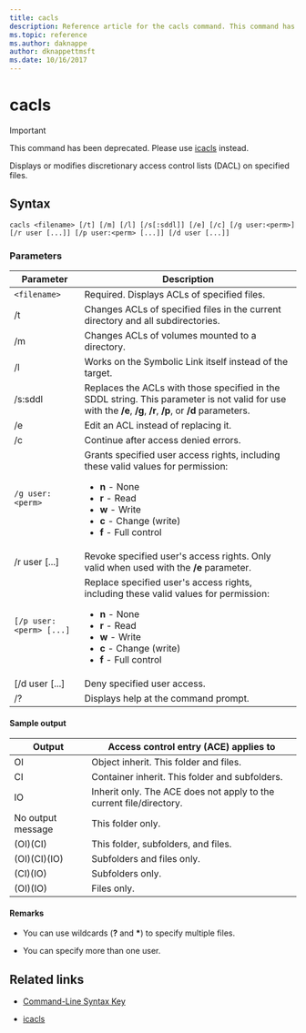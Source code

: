 ```yaml
---
title: cacls
description: Reference article for the cacls command. This command has been deprecated and isn't guaranteed to be supported in future releases of Windows.
ms.topic: reference
ms.author: daknappe
author: dknappettmsft
ms.date: 10/16/2017
---
```


# cacls

>[!IMPORTANT]
> This command has been deprecated. Please use [icacls](icacls.md) instead.

Displays or modifies discretionary access control lists (DACL) on specified files.

## Syntax

```
cacls <filename> [/t] [/m] [/l] [/s[:sddl]] [/e] [/c] [/g user:<perm>] [/r user [...]] [/p user:<perm> [...]] [/d user [...]]
```

### Parameters

| Parameter | Description |
| --------- | ----------- |
| `<filename>` | Required. Displays ACLs of specified files. |
| /t | Changes ACLs of specified files in the current directory and all subdirectories. |
| /m | Changes ACLs of volumes mounted to a directory. |
| /l | Works on the Symbolic Link itself instead of the target. |
| /s:sddl | Replaces the ACLs with those specified in the SDDL string. This parameter is not valid for use with the **/e**, **/g**, **/r**, **/p**, or **/d** parameters. |
| /e | Edit an ACL instead of replacing it. |
| /c | Continue after access denied errors. |
| `/g user:<perm>` | Grants specified user access rights, including these valid values for permission:<ul><li>**n** - None</li><li>**r** - Read</li><li>**w** - Write</li><li>**c** - Change (write)</li><li>**f** - Full control</li></ul> |
| /r user [...] | Revoke specified user's access rights. Only valid when used with the **/e** parameter. |
| `[/p user:<perm> [...]` | Replace specified user's access rights, including these valid values for permission:<ul><li>**n** - None</li><li>**r** - Read</li><li>**w** - Write</li><li>**c** - Change (write)</li><li>**f** - Full control</li></ul> |
| [/d user [...] | Deny specified user access. |
| /? | Displays help at the command prompt. |

#### Sample output

| Output | Access control entry (ACE) applies to |
-------- | ------------------------------------- |
| OI | Object inherit. This folder and files. |
| CI | Container inherit. This folder and subfolders. |
| IO | Inherit only. The ACE does not apply to the current file/directory. |
| No output message | This folder only. |
| (OI)(CI) | This folder, subfolders, and files. |
| (OI)(CI)(IO) | Subfolders and files only. |
| (CI)(IO) | Subfolders only. |
| (OI)(IO) | Files only. |

#### Remarks

- You can use wildcards (**?** and **&#42;**) to specify multiple files.

- You can specify more than one user.

## Related links

- [Command-Line Syntax Key](command-line-syntax-key.md)

- [icacls](icacls.md)
